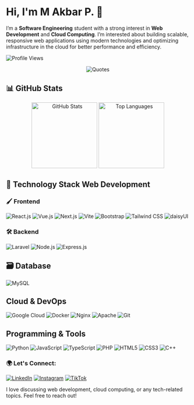 
# Hi, I'm M Akbar P. 👋

I’m a **Software Engineering** student with a strong interest in **Web Development** and **Cloud Computing**. I’m interested about building scalable, responsive web applications using modern technologies and optimizing infrastructure in the cloud for better performance and efficiency.

![Profile Views](https://komarev.com/ghpvc/?username=James1Aurora&label=Profile%20views&color=blue&style=flat)  

<p align="center">
  <img src="https://quotes-github-readme.vercel.app/api?type=horizontal&theme=tokyonight" alt="Quotes" />
</p>

## 📊 GitHub Stats
<p align="center"> <img height="180em" src="https://github-readme-stats.vercel.app/api?username=James1Aurora&show_icons=true&theme=radical&include_all_commits=true&count_private=true" alt="GitHub Stats" /> <img height="180em" src="https://github-readme-stats.vercel.app/api/top-langs/?username=James1Aurora&layout=compact&theme=radical" alt="Top Languages" /> </p>


## 🚀 Technology Stack Web Development
### 🖌️ Frontend
<div> 
  <img src="https://img.shields.io/badge/react-%2361DAFB.svg?style=for-the-badge&logo=react&logoColor=black" alt="React.js" /> 
  <img src="https://img.shields.io/badge/vuejs-%2335495e.svg?style=for-the-badge&logo=vuedotjs&logoColor=%234FC08D" alt="Vue.js" /> 
  <img src="https://img.shields.io/badge/next.js-%23000000.svg?style=for-the-badge&logo=next.js&logoColor=white" alt="Next.js" />  
  <img src="https://img.shields.io/badge/vite-%623CE4.svg?style=for-the-badge&logo=vite&logoColor=white" alt="Vite" /> 
  <img src="https://img.shields.io/badge/bootstrap-%23563D7C.svg?style=for-the-badge&logo=bootstrap&logoColor=white" alt="Bootstrap" /> 
  <img src="https://img.shields.io/badge/tailwindcss-%2338B2AC.svg?style=for-the-badge&logo=tailwind-css&logoColor=white" alt="Tailwind CSS" />
  <img src="https://img.shields.io/badge/daisyUI-%235A0EF8.svg?style=for-the-badge&logo=daisyui&logoColor=white" alt="daisyUI" />
</div>


### 🛠️ Backend
<div>
  <img src="https://img.shields.io/badge/laravel-%23FF2D20.svg?style=for-the-badge&logo=laravel&logoColor=white" alt="Laravel" />
  <img src="https://img.shields.io/badge/node.js-6DA55F?style=for-the-badge&logo=node.js&logoColor=white" alt="Node.js" />
  <img src="https://img.shields.io/badge/express.js-%23404d59.svg?style=for-the-badge&logo=express&logoColor=%2361DAFB" alt="Express.js" />
</div>

## 🗃️ Database
<div> <img src="https://img.shields.io/badge/mysql-%2300f.svg?style=for-the-badge&logo=mysql&logoColor=white" alt="MySQL" /> </div>

## Cloud & DevOps
<div> <img src="https://img.shields.io/badge/google%20cloud-%234285F4.svg?style=for-the-badge&logo=google-cloud&logoColor=white" alt="Google Cloud" /> <img src="https://img.shields.io/badge/docker-%232496ED.svg?style=for-the-badge&logo=docker&logoColor=white" alt="Docker" /> <img src="https://img.shields.io/badge/nginx-%23009639.svg?style=for-the-badge&logo=nginx&logoColor=white" alt="Nginx" /> <img src="https://img.shields.io/badge/apache-%23D42029.svg?style=for-the-badge&logo=apache&logoColor=white" alt="Apache" />  <img src="https://img.shields.io/badge/git-%23F05033.svg?style=for-the-badge&logo=git&logoColor=white" alt="Git" />  </div>


## Programming & Tools
<div> <img src="https://img.shields.io/badge/python-%233776AB.svg?style=for-the-badge&logo=python&logoColor=white" alt="Python" /> <img src="https://img.shields.io/badge/javascript-%23323330.svg?style=for-the-badge&logo=javascript&logoColor=%23F7DF1E" alt="JavaScript" /> <img src="https://img.shields.io/badge/typescript-%233178C6.svg?style=for-the-badge&logo=typescript&logoColor=white" alt="TypeScript" /> <img src="https://img.shields.io/badge/php-%23777BB4.svg?style=for-the-badge&logo=php&logoColor=white" alt="PHP" /> <img src="https://img.shields.io/badge/html5-%23E34F26.svg?style=for-the-badge&logo=html5&logoColor=white" alt="HTML5" /> <img src="https://img.shields.io/badge/css3-%231572B6.svg?style=for-the-badge&logo=css3&logoColor=white" alt="CSS3" /> <img src="https://img.shields.io/badge/c++-%2300599C.svg?style=for-the-badge&logo=c%2B%2B&logoColor=white" alt="C++" /> </div>


### 🌍 Let's Connect:
[![LinkedIn](https://img.shields.io/badge/LinkedIn-%230A66C2.svg?style=for-the-badge&logo=linkedin&logoColor=white)](https://www.linkedin.com/in/akbareup/)
[![Instagram](https://img.shields.io/badge/Instagram-%23E4405F.svg?style=for-the-badge&logo=instagram&logoColor=white)](https://www.instagram.com/akbar1_p/)
[![TikTok](https://img.shields.io/badge/TikTok-%23EE1D52.svg?style=for-the-badge&logo=tiktok&logoColor=white)](https://www.tiktok.com/@james_aurora)

I love discussing web development, cloud computing, or any tech-related topics. Feel free to reach out!



